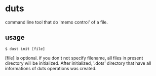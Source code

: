 # duts

command line tool that do 'memo control' of a file.

## usage
```
$ dust init [file]
```
[file] is optional. if you don't not specify filename, all files in present directory will be initialized. After initialized, '.dots' directory that have all informations of duts operations was created.